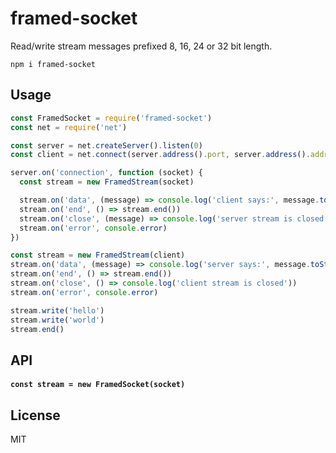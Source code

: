 # framed-socket

Read/write stream messages prefixed 8, 16, 24 or 32 bit length.

```
npm i framed-socket
```

## Usage
```js
const FramedSocket = require('framed-socket')
const net = require('net')

const server = net.createServer().listen(0)
const client = net.connect(server.address().port, server.address().address)

server.on('connection', function (socket) {
  const stream = new FramedStream(socket)

  stream.on('data', (message) => console.log('client says:', message.toString()))
  stream.on('end', () => stream.end())
  stream.on('close', (message) => console.log('server stream is closed'))
  stream.on('error', console.error)
})

const stream = new FramedStream(client)
stream.on('data', (message) => console.log('server says:', message.toString()))
stream.on('end', () => stream.end())
stream.on('close', () => console.log('client stream is closed'))
stream.on('error', console.error)

stream.write('hello')
stream.write('world')
stream.end()
```

## API

#### `const stream = new FramedSocket(socket)`

## License
MIT
